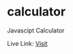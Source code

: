 # calculator
Javascipt Calculator

Live Link: <a href="https://hostashish.github.io/calculator/">[Visit](https://hostashish.github.io/calculator/)</a>
